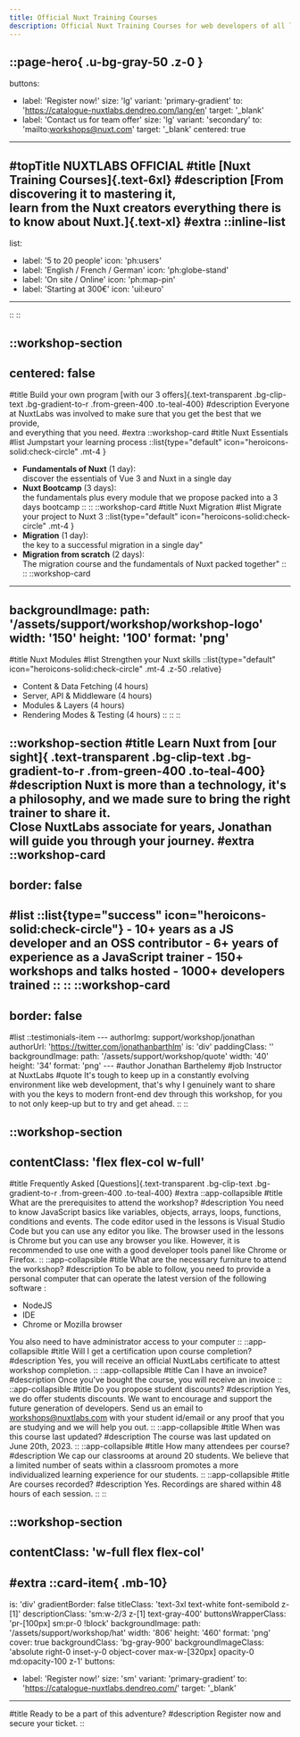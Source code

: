 ```yaml
---
title: Official Nuxt Training Courses
description: Official Nuxt Training Courses for web developers of all levels by NuxtLabs
---
```


::page-hero{ .u-bg-gray-50 .z-0 }
---
buttons:
  - label: 'Register now!'
    size: 'lg'
    variant: 'primary-gradient'
    to: 'https://catalogue-nuxtlabs.dendreo.com/lang/en'
    target: '_blank'
  - label: 'Contact us for team offer'
    size: 'lg'
    variant: 'secondary'
    to: 'mailto:workshops@nuxt.com'
    target: '_blank'
centered: true
---
#topTitle
NUXTLABS OFFICIAL
#title
[Nuxt Training Courses]{.text-6xl}
#description
[From discovering it to mastering it, <br>
learn from the Nuxt creators everything there is to know about Nuxt.]{.text-xl}
#extra
::inline-list
---
list:
  - label: '5 to 20 people'
    icon: 'ph:users'
  - label: 'English / French / German'
    icon: 'ph:globe-stand'
  - label: 'On site / Online'
    icon: 'ph:map-pin'
  - label: 'Starting at 300€'
    icon: 'uil:euro'
---
::
::

::workshop-section
---
centered: false
---
#title
Build your own program [with our 3 offers]{.text-transparent .bg-clip-text .bg-gradient-to-r .from-green-400 .to-teal-400}
#description
Everyone at NuxtLabs was involved to make sure that you get the best that we provide, <br />
 and everything that you need.
#extra
  ::workshop-card
  #title
  Nuxt Essentials
  #list
Jumpstart your learning process
    ::list{type="default" icon="heroicons-solid:check-circle" .mt-4 }
  - **Fundamentals of Nuxt** (1 day):<br />
  discover  the essentials of Vue 3 and Nuxt in a single day
  - **Nuxt Bootcamp** (3 days):<br />
  the fundamentals plus every module that we propose packed into a 3 days bootcamp
    ::
  ::
  ::workshop-card
  #title
  Nuxt Migration
  #list
 Migrate your project to Nuxt 3
    ::list{type="default" icon="heroicons-solid:check-circle" .mt-4 }
  - **Migration** (1 day):<br />
  the key to a successful migration in a single day"
  - **Migration from scratch** (2 days):<br />
  The migration course and the fundamentals of Nuxt packed together"
    ::
  ::
  ::workshop-card
  ---
  backgroundImage:
    path: '/assets/support/workshop/workshop-logo'
    width: '150'
    height: '100'
    format: 'png'
  ---
  #title
Nuxt Modules
  #list
Strengthen your Nuxt skills
    ::list{type="default" icon="heroicons-solid:check-circle" .mt-4 .z-50 .relative}
  - Content & Data Fetching (4 hours)
  - Server, API & Middleware (4 hours)
  - Modules & Layers (4 hours)
  - Rendering Modes & Testing (4 hours)
    ::
  ::
::

::workshop-section
#title
Learn Nuxt from [our sight]{ .text-transparent .bg-clip-text .bg-gradient-to-r .from-green-400 .to-teal-400}
#description
Nuxt is more than a technology, it's a philosophy, and we made sure to bring the right trainer to share it.
<br />
Close NuxtLabs associate for years, Jonathan will guide you through your journey.
#extra
  ::workshop-card
  ---
  border: false
  ---
  #list
    ::list{type="success" icon="heroicons-solid:check-circle"}
    - 10+ years as a JS developer and an OSS contributor
    - 6+ years of experience as a JavaScript trainer
    - 150+ workshops and talks hosted
    - 1000+ developers trained
    ::
  ::
  ::workshop-card
  ---
  border: false
  ---
  #list
    ::testimonials-item
    ---
    authorImg: support/workshop/jonathan
    authorUrl: 'https://twitter.com/jonathanbarthlm'
    is: 'div'
    paddingClass: ''
    backgroundImage:
      path: '/assets/support/workshop/quote'
      width: '40'
      height: '34'
      format: 'png'
    ---
    #author
    Jonathan Barthelemy
    #job
    Instructor at NuxtLabs
    #quote
    It's tough to keep up in a constantly evolving environment like web development, that's why I genuinely want to share with you the keys to modern front-end dev through this workshop, for you to not only keep-up but to try and get ahead.
    ::
::

::workshop-section
---
contentClass: 'flex flex-col w-full'
---
#title
Frequently Asked [Questions]{.text-transparent .bg-clip-text .bg-gradient-to-r .from-green-400 .to-teal-400}
#extra
  ::app-collapsible
  #title
  What are the prerequisites to attend the workshop?
  #description
  You need to know JavaScript basics like variables, objects, arrays, loops, functions, conditions and events.
  The code editor used in the lessons is Visual Studio Code but you can use any editor you like.
  The browser used in the lessons is Chrome but you can use any browser you like. 
  However, it is recommended to use one with a good developer tools panel like Chrome or Firefox.
  ::
  ::app-collapsible
  #title
  What are the necessary furniture to attend the workshop?
  #description
  To be able to follow, you need to provide a personal computer that can operate the latest version of the following software :
  - NodeJS
  - IDE
  - Chrome or Mozilla browser
  
  You also need to have administrator access to your computer
  ::
  ::app-collapsible
  #title
  Will I get a certification upon course completion?
  #description
  Yes, you will receive an official NuxtLabs certificate to attest workshop completion.
  ::
  ::app-collapsible
  #title
  Can I have an invoice?
  #description
  Once you've bought the course, you will receive an invoice
  ::
  ::app-collapsible
  #title
  Do you propose student discounts?
  #description
  Yes, we do offer students discounts. We want to encourage and support the future generation of developers.
  Send us an email to workshops@nuxtlabs.com with your student id/email or any proof that you are studying and we will help you out.
  ::
  ::app-collapsible
  #title
  When was this course last updated?
  #description
  The course was last updated on June 20th, 2023.
  ::
  ::app-collapsible
  #title
  How many attendees per course?
  #description
  We cap our classrooms at around 20 students. We believe that a limited number of seats within a classroom promotes a more individualized learning experience for our students.
  ::
  ::app-collapsible
  #title
  Are courses recorded?
  #description
  Yes. Recordings are shared within 48 hours of each session.
  ::
::

::workshop-section
---
contentClass: 'w-full flex flex-col'
---
#extra
::card-item{ .mb-10}
---
is: 'div'
gradientBorder: false
titleClass: 'text-3xl text-white font-semibold z-[1]'
descriptionClass: 'sm:w-2/3 z-[1] text-gray-400'
buttonsWrapperClass: 'pr-[100px] sm:pr-0 !block'
backgroundImage:
  path: '/assets/support/workshop/hat'
  width: '806'
  height: '460'
  format: 'png'
  cover: true
backgroundClass: 'bg-gray-900'
backgroundImageClass: 'absolute right-0 inset-y-0 object-cover max-w-[320px] opacity-0 md:opacity-100 z-1'
buttons:
  - label: 'Register now!'
    size: 'sm'
    variant: 'primary-gradient'
    to: 'https://catalogue-nuxtlabs.dendreo.com/'
    target: '_blank'
---
#title
Ready to be a part of this adventure?
#description
Register now and secure your ticket.
::
